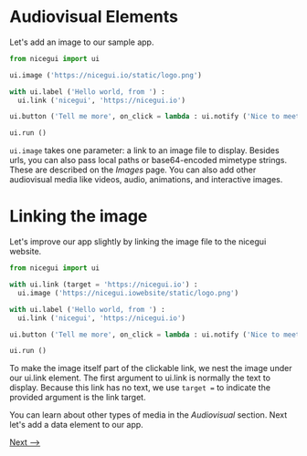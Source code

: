 # Audiovisual Elements

Let's add an image to our sample app.
```py
from nicegui import ui

ui.image ('https://nicegui.io/static/logo.png')

with ui.label ('Hello world, from ') :
  ui.link ('nicegui', 'https://nicegui.io')

ui.button ('Tell me more', on_click = lambda : ui.notify ('Nice to meet you') )

ui.run ()
```

`ui.image` takes one parameter: a link to an image file to display.  Besides urls, you can also pass local paths or base64-encoded mimetype strings.  These are described on the _Images_ page.  You can also add other audiovisual media like videos, audio, animations, and interactive images.  

# Linking the image

Let's improve our app slightly by linking the image file to the nicegui website.
```py
from nicegui import ui

with ui.link (target = 'https://nicegui.io') :
  ui.image ('https://nicegui.iowebsite/static/logo.png')

with ui.label ('Hello world, from ') :
  ui.link ('nicegui', 'https://nicegui.io')

ui.button ('Tell me more', on_click = lambda : ui.notify ('Nice to meet you') )

ui.run ()
```

To make the image itself part of the clickable link, we nest the image under our ui.link element.  The first argument to ui.link is normally the text to display.  Because this link has no text, we use `target =` to indicate the provided argument is the link target.

You can learn about other types of media in the _Audiovisual_ section.  Next let's add a data element to our app.

[Next -->](overview-data.md)
